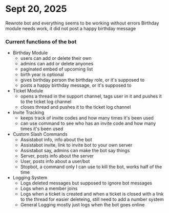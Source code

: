 # Sept 20, 2025
Rewrote bot and everything seems to be working without errors
Birthday module needs work, it did not post a happy birthday message

### Current functions of the bot
- Birthday Module
  - users can add or delete their own
  - admins can add or delete anyones
  - paginated embed of upcoming list
  - birth year is optional
  - gives birthday person the birthday role, or it's supposed to
  - posts a happy birthday message, or it's supposed to
- Ticket Module
  - opens a thread in the support channel, tags user in it and pushes it to the ticket log channel
  - closes thread and pushes it to the ticket log channel
- Invite Tracking
  - keeps track of invite codes and how many times it's been used
  - can use command to see who has an invite code and how many times it's been used
- Custom Slash Commands
  - Assistabot info, info about the bot
  - Assistabot invite, link to invite bot to your own server
  - Assistabot say, admins can make the bot say things
  - Server, posts info about the server
  - User, posts info about a user/bot
  - Stopbot, a command only I can use to kill the bot, works half of the time
- Logging System
  - Logs deleted messages but supposed to ignore bot messages
  - Logs when a member joins
  - Logs when a ticket is created and when a ticket is closed with a link to the thread for easier deleteing, still need to add a number system
  - General Logging mostly just logs when the bot goes online

